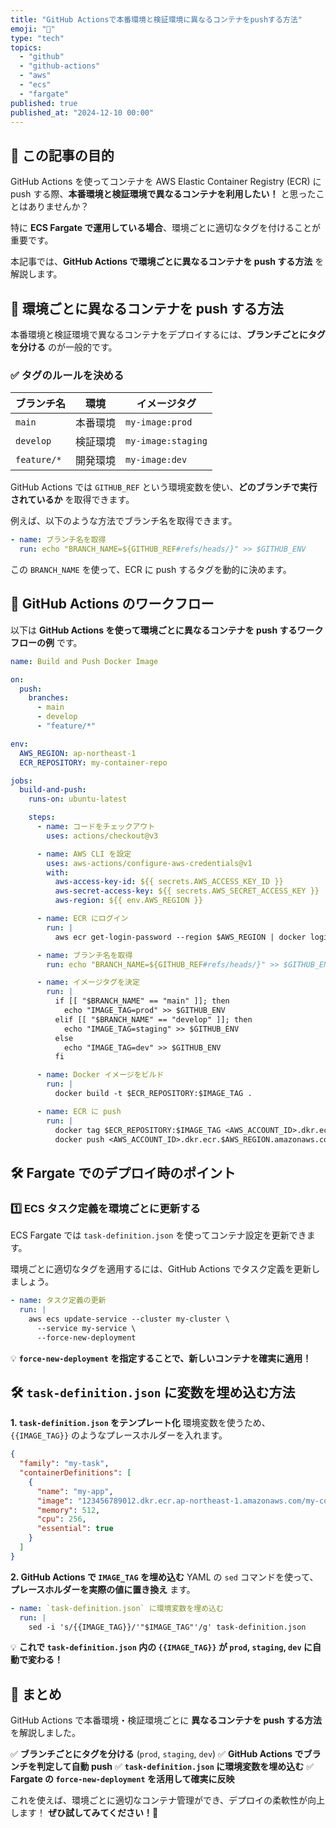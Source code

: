 ```yaml
---
title: "GitHub Actionsで本番環境と検証環境に異なるコンテナをpushする方法"
emoji: "🐳"
type: "tech"
topics:
  - "github"
  - "github-actions"
  - "aws"
  - "ecs"
  - "fargate"
published: true
published_at: "2024-12-10 00:00"
---
```


## 🎯 この記事の目的
GitHub Actions を使ってコンテナを AWS Elastic Container Registry (ECR) に push する際、**本番環境と検証環境で異なるコンテナを利用したい！** と思ったことはありませんか？

特に **ECS Fargate で運用している場合**、環境ごとに適切なタグを付けることが重要です。

本記事では、**GitHub Actions で環境ごとに異なるコンテナを push する方法** を解説します。

## 🚀 環境ごとに異なるコンテナを push する方法
本番環境と検証環境で異なるコンテナをデプロイするには、**ブランチごとにタグを分ける** のが一般的です。

### ✅ タグのルールを決める
| ブランチ名       | 環境     | イメージタグ |
|---------------|--------|------------|
| `main`       | 本番環境 | `my-image:prod` |
| `develop`    | 検証環境 | `my-image:staging` |
| `feature/*`  | 開発環境 | `my-image:dev` |

GitHub Actions では `GITHUB_REF` という環境変数を使い、**どのブランチで実行されているか** を取得できます。

例えば、以下のような方法でブランチ名を取得できます。

```yaml
- name: ブランチ名を取得
  run: echo "BRANCH_NAME=${GITHUB_REF#refs/heads/}" >> $GITHUB_ENV
```

この `BRANCH_NAME` を使って、ECR に push するタグを動的に決めます。

## 📜 GitHub Actions のワークフロー
以下は **GitHub Actions を使って環境ごとに異なるコンテナを push するワークフローの例** です。

```yaml
name: Build and Push Docker Image

on:
  push:
    branches:
      - main
      - develop
      - "feature/*"

env:
  AWS_REGION: ap-northeast-1
  ECR_REPOSITORY: my-container-repo

jobs:
  build-and-push:
    runs-on: ubuntu-latest

    steps:
      - name: コードをチェックアウト
        uses: actions/checkout@v3

      - name: AWS CLI を設定
        uses: aws-actions/configure-aws-credentials@v1
        with:
          aws-access-key-id: ${{ secrets.AWS_ACCESS_KEY_ID }}
          aws-secret-access-key: ${{ secrets.AWS_SECRET_ACCESS_KEY }}
          aws-region: ${{ env.AWS_REGION }}

      - name: ECR にログイン
        run: |
          aws ecr get-login-password --region $AWS_REGION | docker login --username AWS --password-stdin <AWS_ACCOUNT_ID>.dkr.ecr.$AWS_REGION.amazonaws.com

      - name: ブランチ名を取得
        run: echo "BRANCH_NAME=${GITHUB_REF#refs/heads/}" >> $GITHUB_ENV

      - name: イメージタグを決定
        run: |
          if [[ "$BRANCH_NAME" == "main" ]]; then
            echo "IMAGE_TAG=prod" >> $GITHUB_ENV
          elif [[ "$BRANCH_NAME" == "develop" ]]; then
            echo "IMAGE_TAG=staging" >> $GITHUB_ENV
          else
            echo "IMAGE_TAG=dev" >> $GITHUB_ENV
          fi

      - name: Docker イメージをビルド
        run: |
          docker build -t $ECR_REPOSITORY:$IMAGE_TAG .

      - name: ECR に push
        run: |
          docker tag $ECR_REPOSITORY:$IMAGE_TAG <AWS_ACCOUNT_ID>.dkr.ecr.$AWS_REGION.amazonaws.com/$ECR_REPOSITORY:$IMAGE_TAG
          docker push <AWS_ACCOUNT_ID>.dkr.ecr.$AWS_REGION.amazonaws.com/$ECR_REPOSITORY:$IMAGE_TAG
```

## 🛠️ Fargate でのデプロイ時のポイント

### 1️⃣ **ECS タスク定義を環境ごとに更新する**
ECS Fargate では `task-definition.json` を使ってコンテナ設定を更新できます。

環境ごとに適切なタグを適用するには、GitHub Actions でタスク定義を更新しましょう。

```yaml
- name: タスク定義の更新
  run: |
    aws ecs update-service --cluster my-cluster \
      --service my-service \
      --force-new-deployment
```

💡 **`force-new-deployment` を指定することで、新しいコンテナを確実に適用！**

## 🛠️ `task-definition.json` に変数を埋め込む方法
**1. `task-definition.json` をテンプレート化**
環境変数を使うため、`{{IMAGE_TAG}}` のようなプレースホルダーを入れます。

```json
{
  "family": "my-task",
  "containerDefinitions": [
    {
      "name": "my-app",
      "image": "123456789012.dkr.ecr.ap-northeast-1.amazonaws.com/my-container-repo:{{IMAGE_TAG}}",
      "memory": 512,
      "cpu": 256,
      "essential": true
    }
  ]
}
```

**2. GitHub Actions で `IMAGE_TAG` を埋め込む**
YAML の `sed` コマンドを使って、**プレースホルダーを実際の値に置き換え** ます。

```yaml
- name: `task-definition.json` に環境変数を埋め込む
  run: |
    sed -i 's/{{IMAGE_TAG}}/'"$IMAGE_TAG"'/g' task-definition.json
```

💡 **これで `task-definition.json` 内の `{{IMAGE_TAG}}` が `prod`, `staging`, `dev` に自動で変わる！**

## 🎯 まとめ
GitHub Actions で本番環境・検証環境ごとに **異なるコンテナを push する方法** を解説しました。

✅ **ブランチごとにタグを分ける** (`prod`, `staging`, `dev`)
✅ **GitHub Actions でブランチを判定して自動 push**
✅ **`task-definition.json` に環境変数を埋め込む**
✅ **Fargate の `force-new-deployment` を活用して確実に反映**

これを使えば、環境ごとに適切なコンテナ管理ができ、デプロイの柔軟性が向上します！
**ぜひ試してみてください！🚀**
